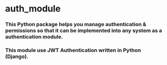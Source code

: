 # auth_module

### This Python package helps you manage authentication & permissions so that it can be implemented into any system as a authentication module.
### This module use JWT Authentication written in Python (Django).
